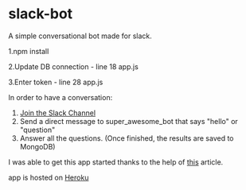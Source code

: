 # slack-bot

A simple conversational bot made for slack.  

1.npm install

2.Update DB connection - line 18 app.js 

3.Enter token - line 28 app.js

In order to have a conversation: 

1. [Join the Slack Channel](https://chatbottest-global.slack.com/shared_invite/MTg1NDIyMzEzODYwLTE0OTUxNDM0NDAtODU0ZDM1MjIwMA)
2. Send a direct message to super_awesome_bot that says "hello" or "question"
3. Answer all the questions. (Once finished, the results are saved to MongoDB)

I was able to get this app started thanks to the help of [this](https://www.codementor.io/dominicscanlan/creating-a-slack-bot-using-node-js-vgwto3mu6) article.

app is hosted on [Heroku](https://polar-badlands-15048.herokuapp.com/)
